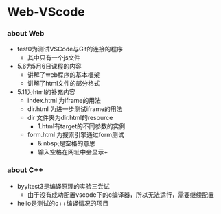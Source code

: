 # Web-VScode

### about Web
  - test0为测试VSCode与Git的连接的程序
    - 其中只有一个js文件
  - 5.6为5月6日课程的内容
    - 讲解了web程序的基本框架
    - 讲解了html文件的部分格式
  - 5.11为html的补充内容
    - index.html 为iframe的用法
    - dir.html 为进一步测试iframe的用法
    - dir 文件夹为dir.html的resource
      - 1.html有target的不同参数的实例
    - form.html 为搜索引擎通过form测试
      - & nbsp;是空格的意思
      - 输入空格在网址中会显示+

### about C++
  - byyltest3是编译原理的实验三尝试
    - 由于没有成功配置vscode下的c编译器，所以无法运行，需要继续配置
  - hello是测试的c++编译情况的项目
